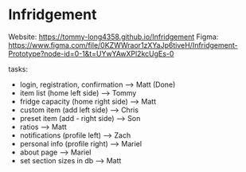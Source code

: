 # Infridgement
Website: https://tommy-long4358.github.io/Infridgement
Figma: https://www.figma.com/file/0KZWWraor1zXYaJp6tiveH/Infridgement-Prototype?node-id=0-1&t=UYwYAwXPl2kcUgEs-0

tasks: 
- login, registration, confirmation --> Matt (Done)
- item list (home left side) --> Tommy
- fridge capacity (home right side) --> Matt
- custom item (add left side) --> Chris
- preset item (add - right side) --> Son
- ratios --> Matt
- notifications (profile left) --> Zach
- personal info (profile right) --> Mariel 
- about page --> Mariel 
- set section sizes in db --> Matt
